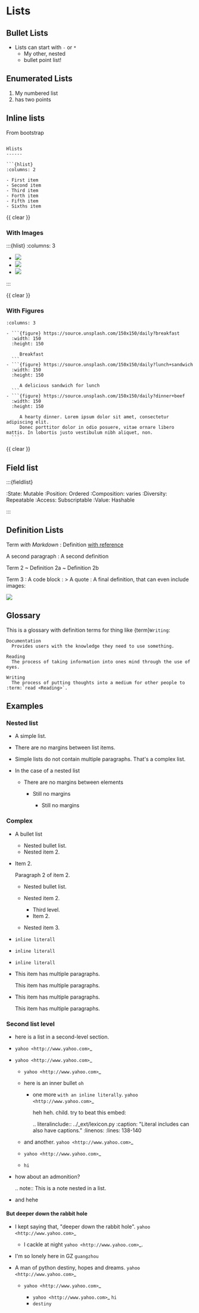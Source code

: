 Lists
=====

Bullet Lists
------------

- Lists can start with `-` or `*`
  * My other, nested
  * bullet point list!

Enumerated Lists
----------------

1. My numbered list
2. has two points

Inline lists
------------

From bootstrap

```{div} inline

Hlists
------

```{hlist}
:columns: 2

- First item
- Second item
- Third item
- Forth item
- Fifth item
- Sixths item
```

{{ clear }}

### With Images

:::{hlist}
:columns: 3

- ![](https://source.unsplash.com/150x150/daily?mossy+forest)
- ![](https://source.unsplash.com/150x150/daily?glow)
- ![](https://source.unsplash.com/150x150/daily?cherry+blossom)

:::

{{ clear }}

### With Figures

`````{hlist}
:columns: 3

- ```{figure} https://source.unsplash.com/150x150/daily?breakfast
  :width: 150
  :height: 150

     Breakfast
  ```
- ```{figure} https://source.unsplash.com/150x150/daily?lunch+sandwich
  :width: 150
  :height: 150

     A delicious sandwich for lunch
  ```
- ```{figure} https://source.unsplash.com/150x150/daily?dinner+beef
  :width: 150
  :height: 150

     A hearty dinner. Lorem ipsum dolor sit amet, consectetur adipiscing elit.
     Donec porttitor dolor in odio posuere, vitae ornare libero mattis. In lobortis justo vestibulum nibh aliquet, non.
  ```

`````

{{ clear }}

Field list
----------

:::{fieldlist}

:State:       Mutable
:Position:    Ordered
:Composition: varies
:Diversity:   Repeatable
:Access:      Subscriptable
:Value:       Hashable

:::

Definition Lists
----------------

Term *with Markdown*
: Definition [with reference](#definition-lists)

  A second paragraph
: A second definition

Term 2
  ~ Definition 2a
  ~ Definition 2b

Term 3
:     A code block
: > A quote
: A final definition, that can even include images:

  ![](https://source.unsplash.com/200x200/daily?dress)

Glossary
--------

This is a glossary with definition terms for thing like {term}`Writing`:

```{glossary} example-glossary
Documentation
  Provides users with the knowledge they need to use something.

Reading
  The process of taking information into ones mind through the use of eyes.

Writing
  The process of putting thoughts into a medium for other people to :term:`read <Reading>`.
```

Examples
--------

### Nested list

- A simple list.
- There are no margins between list items.
- Simple lists do not contain multiple paragraphs. That's a complex list.
- In the case of a nested list

  - There are no margins between elements

    - Still no margins

      - Still no margins

### Complex

- A bullet list

  + Nested bullet list.
  + Nested item 2.

- Item 2.

  Paragraph 2 of item 2.

  * Nested bullet list.
  * Nested item 2.

    - Third level.
    - Item 2.

  * Nested item 3.

- ``inline literall``
- ``inline literall``
- ``inline literall``
- This item has multiple paragraphs.

  This item has multiple paragraphs.
- This item has multiple paragraphs.

  This item has multiple paragraphs.


### Second list level

- here is a list in a second-level section.
- `yahoo <http://www.yahoo.com>`_
- `yahoo <http://www.yahoo.com>`_

  - `yahoo <http://www.yahoo.com>`_
  - here is an inner bullet ``oh``

    - one more ``with an inline literally``. `yahoo <http://www.yahoo.com>`_

      heh heh. child. try to beat this embed:

      .. literalinclude:: ../_ext/lexicon.py
          :caption: "Literal includes can also have captions."
          :linenos:
          :lines: 138-140

  - and another. `yahoo <http://www.yahoo.com>`_
  - `yahoo <http://www.yahoo.com>`_
  - ``hi``
- how about an admonition?

  .. note::
      This is a note nested in a list.

- and hehe

#### But deeper down the rabbit hole

- I kept saying that, "deeper down the rabbit hole". `yahoo <http://www.yahoo.com>`_

  - I cackle at night `yahoo <http://www.yahoo.com>`_.
- I'm so lonely here in GZ ``guangzhou``
- A man of python destiny, hopes and dreams. `yahoo <http://www.yahoo.com>`_

  - `yahoo <http://www.yahoo.com>`_

    - `yahoo <http://www.yahoo.com>`_ ``hi``
    - ``destiny``
